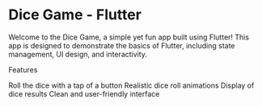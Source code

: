 # Dice Game - Flutter

Welcome to the Dice Game, a simple yet fun app built using Flutter! This app is designed to demonstrate the basics of Flutter, including state management, UI design, and interactivity.

Features

Roll the dice with a tap of a button
Realistic dice roll animations
Display of dice results
Clean and user-friendly interface
